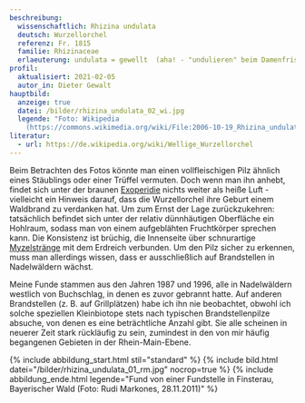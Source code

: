 ```yaml
---
beschreibung:
  wissenschaftlich: Rhizina undulata
  deutsch: Wurzellorchel
  referenz: Fr. 1815
  familie: Rhizinaceae
  erlaeuterung: undulata = gewellt  (aha! - "undulieren" beim Damenfriseur)
profil:
  aktualisiert: 2021-02-05
  autor_in: Dieter Gewalt
hauptbild:
  anzeige: true
  datei: /bilder/rhizina_undulata_02_wi.jpg
  legende: "Foto: Wikipedia
    (https://commons.wikimedia.org/wiki/File:2006-10-19_Rhizina_undulata_1.jpg)"
literatur:
  - url: https://de.wikipedia.org/wiki/Wellige_Wurzellorchel
---
```

Beim Betrachten des Fotos könnte man einen vollfleischigen Pilz ähnlich eines Stäublings oder einer Trüffel vermuten. Doch wenn man ihn anhebt, findet sich unter der braunen [Exoperidie](Exoperidie "Glossar") nichts weiter als heiße Luft - vielleicht ein Hinweis darauf, dass die Wurzellorchel ihre Geburt einem Waldbrand zu verdanken hat. Um zum Ernst der Lage zurückzukehren: tatsächlich befindet sich unter der relativ dünnhäutigen Oberfläche ein Hohlraum, sodass man von einem aufgeblähten Fruchtkörper sprechen kann. Die Konsistenz ist brüchig, die Innenseite über schnurartige [Myzelstränge](Myzel "Glossar") mit dem Erdreich verbunden. Um den Pilz sicher zu erkennen, muss man allerdings wissen, dass er ausschließlich auf Brandstellen in Nadelwäldern wächst.

Meine Funde stammen aus den Jahren 1987 und 1996, alle in Nadelwäldern westlich von Buchschlag, in denen es zuvor gebrannt hatte. Auf anderen Brandstellen (z. B. auf Grillplätzen) habe ich ihn nie beobachtet, obwohl ich solche speziellen Kleinbiotope stets nach typischen Brandstellenpilze absuche, von denen es eine beträchtliche Anzahl gibt. Sie alle scheinen in neuerer Zeit stark rückläufig zu sein, zumindest in den von mir häufig begangenen Gebieten in der Rhein-Main-Ebene.

{% include abbildung_start.html stil="standard" %}
{% include bild.html datei="/bilder/rhizina_undulata_01_rm.jpg" nocrop=true %}
{% include abbildung_ende.html legende="Fund von einer Fundstelle in Finsterau, Bayerischer Wald (Foto: Rudi Markones, 28.11.2011)" %}